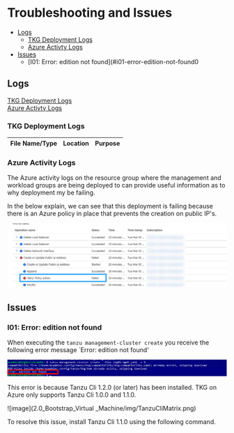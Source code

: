 # Troubleshooting and Issues

- [Logs](#logs)
  - [TKG Deployment Logs](#tkg-deployment-logs)
  - [Azure Activty Logs](#azure-activity-logs)
- [Issues](#issues)
  - [I01: Error: edition not found](#i01-error-edition-not-found0

## Logs
[TKG Deployment Logs](#tkg-deployment-logs)<br>
[Azure Activty Logs](#azure-activity-logs)

###  TKG Deployment Logs

|File Name/Type|Location|Purpose|
|-----|-----|-----|


### Azure Activity Logs

The Azure activity logs on the resource group where the management and workload groups are being deployed to can provide useful information as to why deployment my be failing.

In the below explain, we can see that this deployment is failing because there is an Azure policy in place that prevents the creation on public IP's.

![image](img/AzureActivityLog-PolicyIssue.png)

## Issues

### I01: Error: edition not found
When executing the `tanzu management-cluster create` you receive the following error message `Error: edition not found'

![image](img/ErrorEditionNotFound.png)

This error is because Tanzu Cli 1.2.0 (or later) has been installed. TKG on Azure only supports Tanzu Cli 1.0.0 and 1.1.0.

![image](2.0_Bootstrap_Virtual _Machine/img/TanzuCliMatrix.png)

To resolve this issue, install Tanzu Cli 1.1.0 using the following command.
```
```

